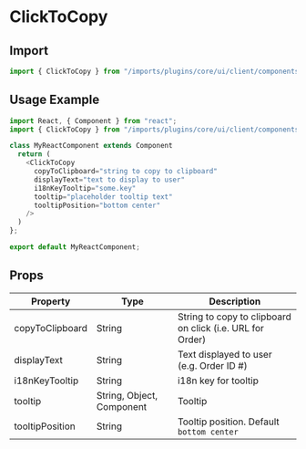 # ClickToCopy

## Import

```javascript
import { ClickToCopy } from "/imports/plugins/core/ui/client/components";
```

## Usage Example

```javascript
import React, { Component } from "react";
import { ClickToCopy } from "/imports/plugins/core/ui/client/components";

class MyReactComponent extends Component
  return (
    <ClickToCopy
      copyToClipboard="string to copy to clipboard"
      displayText="text to display to user"
      i18nKeyTooltip="some.key"
      tooltip="placeholder tooltip text"
      tooltipPosition="bottom center"
    />
  )
};

export default MyReactComponent;
```

## Props

Property             | Type                      | Description
-------------------- | ------------------------- | ---------------------------
copyToClipboard      | String                    | String to copy to clipboard on click (i.e. URL for Order)
displayText          | String                    | Text displayed to user (e.g. Order ID #)
i18nKeyTooltip       | String                    | i18n key for tooltip
tooltip              | String, Object, Component | Tooltip
tooltipPosition      | String                    | Tooltip position. Default `bottom center`
